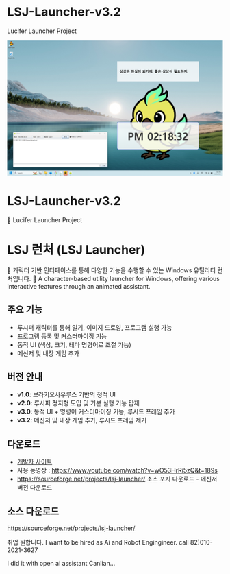 # LSJ-Launcher-v3.2
Lucifer Launcher Project

<p align="center">
  <img src="/Images/LSJ 런처 v3.2 버전.png" width="600" alt="LSJ Launcher Preview">
</p>

# LSJ-Launcher-v3.2
🦖 Lucifer Launcher Project

# LSJ 런처 (LSJ Launcher)

🦖 캐릭터 기반 인터페이스를 통해 다양한 기능을 수행할 수 있는 Windows 유틸리티 런처입니다.
🦖 A character-based utility launcher for Windows, offering various interactive features through an animated assistant.

## 주요 기능
- 루시퍼 캐릭터를 통해 일기, 이미지 드로잉, 프로그램 실행 가능
- 프로그램 등록 및 커스터마이징 기능
- 동적 UI (색상, 크기, 테마 명령어로 조절 가능)
- 메신저 및 내장 게임 추가

## 버전 안내
- **v1.0**: 브라키오사우루스 기반의 정적 UI
- **v2.0**: 루시퍼 정지형 도입 및 기본 실행 기능 탑재
- **v3.0**: 동적 UI + 명령어 커스터마이징 기능, 루시드 프레임 추가
- **v3.2**: 메신저 및 내장 게임 추가, 루시드 프레임 제거

## 다운로드
- [개발자 사이트](https://www.dgmayor.com/380)
- 사용 동영상 : https://www.youtube.com/watch?v=wO53HrRi5zQ&t=189s
- https://sourceforge.net/projects/lsj-launcher/ 소스 포지 다운로드 - 메신저 버전 다운로드

## 소스 다운로드
https://sourceforge.net/projects/lsj-launcher/

취업 원합니다. I want to be hired as Ai and Robot Engingineer.
call 82)010-2021-3627

I did it with open ai assistant Canlian...
